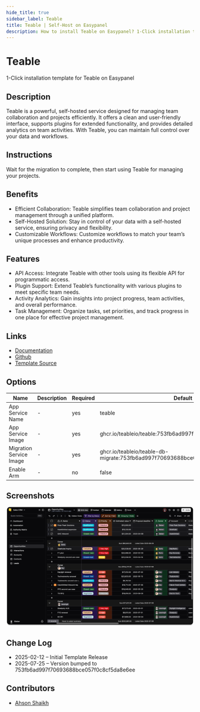 ```yaml
---
hide_title: true
sidebar_label: Teable
title: Teable | Self-Host on Easypanel
description: How to install Teable on Easypanel? 1-Click installation template for Teable on Easypanel
---
```


<!-- generated -->

# Teable

1-Click installation template for Teable on Easypanel

## Description

Teable is a powerful, self-hosted service designed for managing team collaboration and projects efficiently. It offers a clean and user-friendly interface, supports plugins for extended functionality, and provides detailed analytics on team activities. With Teable, you can maintain full control over your data and workflows.

## Instructions

Wait for the migration to complete, then start using Teable for managing your projects.

## Benefits

- Efficient Collaboration: Teable simplifies team collaboration and project management through a unified platform.
- Self-Hosted Solution: Stay in control of your data with a self-hosted service, ensuring privacy and flexibility.
- Customizable Workflows: Customize workflows to match your team’s unique processes and enhance productivity.

## Features

- API Access: Integrate Teable with other tools using its flexible API for programmatic access.
- Plugin Support: Extend Teable’s functionality with various plugins to meet specific team needs.
- Activity Analytics: Gain insights into project progress, team activities, and overall performance.
- Task Management: Organize tasks, set priorities, and track progress in one place for effective project management.

## Links

- [Documentation](https://teable.io/docs)
- [Github](https://github.com/teableio/teable)
- [Template Source](https://github.com/easypanel-io/templates/tree/main/templates/teable)

## Options

Name | Description | Required | Default Value
-|-|-|-
App Service Name | - | yes | teable
App Service Image | - | yes | ghcr.io/teableio/teable:753fb6ad997f70693688bce057f0c8cf5da8e6ee
Migration Service Image | - | yes | ghcr.io/teableio/teable-db-migrate:753fb6ad997f70693688bce057f0c8cf5da8e6ee
Enable Arm | - | no | false

## Screenshots

![Teable Screenshot](./assets/screenshot.png)

## Change Log

- 2025-02-12 – Initial Template Release
- 2025-07-25 – Version bumped to 753fb6ad997f70693688bce057f0c8cf5da8e6ee

## Contributors

- [Ahson Shaikh](https://github.com/Ahson-Shaikh)
